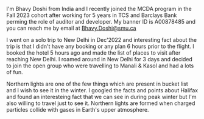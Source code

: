 I'm Bhavy Doshi from India and I recently joined the MCDA program in the Fall 2023 cohort after working for 5 years in TCS and Barclays Bank perming the role of auditor and developer. My banner ID is A00878485 and you can reach me by email at Bhavy.Doshi@smu.ca

I went on a solo trip to New Delhi in Dec'2022 and interesting fact about the trip is that I didn't have any booking or any plan 6 hours prior to the flight. I booked the hotel 5 hours ago and made the list of places to visit after reaching New Delhi. I roamed around in New Delhi for 3 days and decided to join the open group who were travelling to Manali & Kasol and had a lots of fun.

Northern lights are one of the few things which are present in bucket list and I wish to see it in the winter. I googled the facts and points about Halifax and found an interesteing fact that we can see in during peak winter but I'm also willing to travel just to see it. Northern lights are formed when charged particles collide with gases in Earth's upper atmosphere.